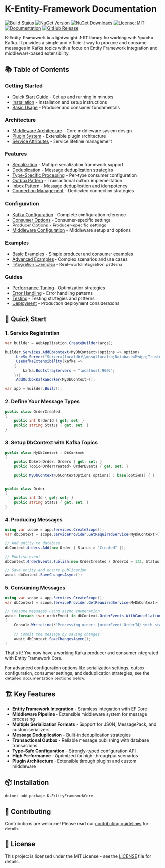 # K-Entity-Framework Documentation

[![Build Status](https://github.com/cleberMargarida/k-entity-framework/actions/workflows/dotnet.yml/badge.svg)](https://github.com/cleberMargarida/k-entity-framework/actions/workflows/dotnet.yml)
[![NuGet Version](https://img.shields.io/nuget/v/K.EntityFrameworkCore.svg)](https://www.nuget.org/packages/K.EntityFrameworkCore/)
[![NuGet Downloads](https://img.shields.io/nuget/dt/K.EntityFrameworkCore.svg)](https://www.nuget.org/packages/K.EntityFrameworkCore/)
[![License: MIT](https://img.shields.io/badge/License-MIT-yellow.svg)](https://opensource.org/licenses/MIT)
[![Documentation](https://img.shields.io/badge/docs-GitHub%20Pages-blue)](https://cleberMargarida.github.io/k-entity-framework/)
[![GitHub Release](https://img.shields.io/github/v/release/cleberMargarida/k-entity-framework)](https://github.com/cleberMargarida/k-entity-framework/releases/latest)

K-Entity-Framework is a lightweight .NET library for working with Apache Kafka. It provides a simple and efficient way to produce and consume messages in Kafka topics with a focus on Entity Framework integration and middleware-based extensibility.

## 📚 Table of Contents

### Getting Started
- [Quick Start Guide](docs/getting-started/quick-start.md) - Get up and running in minutes
- [Installation](docs/getting-started/installation.md) - Installation and setup instructions
- [Basic Usage](docs/getting-started/basic-usage.md) - Producer and consumer fundamentals

### Architecture
- [Middleware Architecture](docs/architecture/middleware-architecture.md) - Core middleware system design
- [Plugin System](docs/architecture/plugin-serialization.md) - Extensible plugin architecture
- [Service Attributes](docs/architecture/service-attributes.md) - Service lifetime management

### Features
- [Serialization](docs/features/serialization.md) - Multiple serialization framework support
- [Deduplication](docs/features/deduplication.md) - Message deduplication strategies
- [Type-Specific Processing](docs/features/type-specific-processing.md) - Per-type consumer configuration
- [Outbox Pattern](docs/features/outbox.md) - Transactional outbox implementation
- [Inbox Pattern](docs/features/inbox.md) - Message deduplication and idempotency
- [Connection Management](docs/features/connection-management.md) - Dedicated connection strategies

### Configuration
- [Kafka Configuration](docs/guides/kafka-configuration.md) - Complete configuration reference
- [Consumer Options](docs/guides/consumer-options.md) - Consumer-specific settings
- [Producer Options](docs/guides/producer-options.md) - Producer-specific settings
- [Middleware Configuration](docs/guides/middleware-configuration.md) - Middleware setup and options

### Examples
- [Basic Examples](docs/examples/basic-examples.md) - Simple producer and consumer examples
- [Advanced Examples](docs/examples/advanced-examples.md) - Complex scenarios and use cases
- [Integration Examples](docs/examples/integration-examples.md) - Real-world integration patterns

### Guides
- [Performance Tuning](docs/guides/performance-tuning.md) - Optimization strategies
- [Error Handling](docs/guides/error-handling.md) - Error handling patterns
- [Testing](docs/guides/testing.md) - Testing strategies and patterns
- [Deployment](docs/guides/deployment.md) - Production deployment considerations

## 🚀 Quick Start

### 1. Service Registration
```csharp
var builder = WebApplication.CreateBuilder(args);

builder.Services.AddDbContext<MyDbContext>(options => options
    .UseSqlServer("Server=(localdb)\\mssqllocaldb;Database=MyApp;Trusted_Connection=true")
    .UseKafkaExtensibility(kafka =>
    {
        kafka.BootstrapServers = "localhost:9092";
    }))
    .AddOutboxKafkaWorker<MyDbContext>();

var app = builder.Build();
```

### 2. Define Your Message Types
```csharp
public class OrderCreated
{
    public int OrderId { get; set; }
    public string Status { get; set; }
}
```

### 3. Setup DbContext with Kafka Topics
```csharp
public class MyDbContext : DbContext
{
    public DbSet<Order> Orders { get; set; }
    public Topic<OrderCreated> OrderEvents { get; set; }

    public MyDbContext(DbContextOptions options) : base(options) { }


public class Order
{
    public int Id { get; set; }
    public string Status { get; set; }
}
```

### 4. Producing Messages
```csharp
using var scope = app.Services.CreateScope();
var dbContext = scope.ServiceProvider.GetRequiredService<MyDbContext>();

// Add entity to database
dbContext.Orders.Add(new Order { Status = "Created" });

// Publish event
dbContext.OrderEvents.Publish(new OrderCreated { OrderId = 123, Status = "Created" });

// Save entity and ensure publication
await dbContext.SaveChangesAsync();
```

### 5. Consuming Messages
```csharp
using var scope = app.Services.CreateScope();
var dbContext = scope.ServiceProvider.GetRequiredService<MyDbContext>();

// Consume messages using async enumeration
await foreach (var orderEvent in dbContext.OrderEvents.WithCancellation(app.Lifetime.ApplicationStopping))
{
    Console.WriteLine($"Processing order: {orderEvent.OrderId} with status: {orderEvent.Status}");
    
    // Commit the message by saving changes
    await dbContext.SaveChangesAsync();
}
```

That's it! You now have a working Kafka producer and consumer integrated with Entity Framework Core.

For advanced configuration options like serialization settings, outbox configuration, consumer settings, and deduplication strategies, see the detailed documentation sections below.

## 🏗️ Key Features

- **Entity Framework Integration** - Seamless integration with EF Core
- **Middleware Pipeline** - Extensible middleware system for message processing
- **Multiple Serialization Formats** - Support for JSON, MessagePack, and custom serializers
- **Message Deduplication** - Built-in deduplication strategies
- **Transactional Outbox** - Reliable message publishing with database transactions
- **Type-Safe Configuration** - Strongly-typed configuration API
- **High Performance** - Optimized for high-throughput scenarios
- **Plugin Architecture** - Extensible through plugins and custom middleware

## 📦 Installation

```bash
dotnet add package K.EntityFrameworkCore
```

## 🤝 Contributing

Contributions are welcome! Please read our [contributing guidelines](../CONTRIBUTING.md) for details.

## 📄 License

This project is licensed under the MIT License - see the [LICENSE](../LICENSE.txt) file for details.
